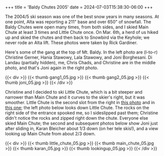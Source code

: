 +++
title = 'Baldy Chutes 2005'
date = 2024-07-03T15:38:30-06:00
+++

The 2004/5 ski season was one of the best snow years in many seasons. At one point, Alta was reporting a 211&quot; base and over 650&quot; of snowfall.
The Baldy Chutes were open many times, from both sides, and I skied Main Chute at least 3 times and Little Chute once.
On Mar. 6th, a herd of us hiked up and skied the chutes and then back to Snowbird via the Keyhole; we never rode an Alta lift.
These photos were taken by Rick Gardiner.

Here's some of the gang at the top of Mt. Baldy. In the left photo are (l-to-r) Christine Gerner, Hania Stawowy, Lala Stawowy, and Joni Borghesani.
Di Landau (partially hidden), me, Chris Chads, and Christine are in the middle photo, and that's Joni again in the right photo.

{{< div >}}
{{< thumb gang1_05.jpg >}}
{{< thumb gang2_05.jpg >}}
{{< thumb joni_05.jpg >}}
{{< /div >}}

Christine and I decided to ski Little Chute, which is a bit steeper and narrower than Main Chute and it curves to the skier's right, but it was smoother.
Little Chute is the second slot from the right in [this photo](images/mainchute_04.jpg)
and in [this one](images/mainchute.jpg); the left photo below looks down Little Chute.
The rocks on the right side of the entrance spooked me, so I sideslipped past them; Christine didn't notice the rocks and zipped right down the chute.
Everyone else skied Main Chute; the second and subsequent photos below show Joni just after sliding in, Karan Bleicher about 1/3 down (on her tele skis!),
and a view looking up Main Chute from about 2/3 down.

{{< div >}}
{{< thumb little_chute_05.jpg >}}
{{< thumb main_chute_05.jpg >}}
{{< thumb karan_05.jpg >}}
{{< thumb lookingup_05.jpg >}}
{{< /div >}}
